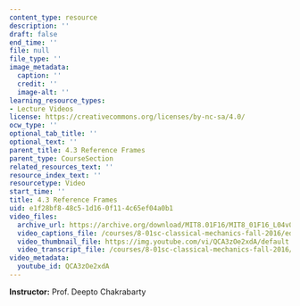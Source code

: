 ```yaml
---
content_type: resource
description: ''
draft: false
end_time: ''
file: null
file_type: ''
image_metadata:
  caption: ''
  credit: ''
  image-alt: ''
learning_resource_types:
- Lecture Videos
license: https://creativecommons.org/licenses/by-nc-sa/4.0/
ocw_type: ''
optional_tab_title: ''
optional_text: ''
parent_title: 4.3 Reference Frames
parent_type: CourseSection
related_resources_text: ''
resource_index_text: ''
resourcetype: Video
start_time: ''
title: 4.3 Reference Frames
uid: e1f28bf8-48c5-1d16-0f11-4c65ef04a0b1
video_files:
  archive_url: https://archive.org/download/MIT8.01F16/MIT8_01F16_L04v03_360p.mp4
  video_captions_file: /courses/8-01sc-classical-mechanics-fall-2016/ed18e21b9b235c3a86a834ce8eadfee4_QCA3zOe2xdA.vtt
  video_thumbnail_file: https://img.youtube.com/vi/QCA3zOe2xdA/default.jpg
  video_transcript_file: /courses/8-01sc-classical-mechanics-fall-2016/386cb62ada81a690095511b104163d75_QCA3zOe2xdA.pdf
video_metadata:
  youtube_id: QCA3zOe2xdA
---
```

**Instructor:** Prof. Deepto Chakrabarty